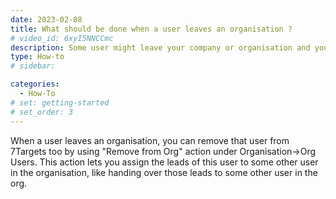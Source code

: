 ```yaml
---
date: 2023-02-08
title: What should be done when a user leaves an organisation ?
# video_id: 6xyI5NNCCmc
description: Some user might leave your company or organisation and you may want to assign the user's lead to another user.
type: How-to
# sidebar:

categories:
  - How-To
# set: getting-started
# set_order: 3
---
```

When a user leaves an organisation, you can remove that user from 7Targets too by using "Remove from Org" action under Organisation->Org Users. 
This action lets you assign  the leads of this user to some other user in the organisation, like handing over those leads to some other user in the org.